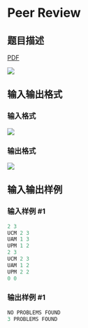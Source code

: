 # Peer Review

## 题目描述

[problemUrl]: https://uva.onlinejudge.org/index.php?option=com_onlinejudge&Itemid=8&category=278&page=show_problem&problem=3816

[PDF](https://uva.onlinejudge.org/external/123/p12394.pdf)

![](https://cdn.luogu.com.cn/upload/vjudge_pic/UVA12394/e534e289dcb97293f43b89675384eb0c2eb09c6a.png)

## 输入输出格式

### 输入格式

![](https://cdn.luogu.com.cn/upload/vjudge_pic/UVA12394/6a2ebf1d2656dd7d1d9d7bb64c83fa3d9168c135.png)

### 输出格式

![](https://cdn.luogu.com.cn/upload/vjudge_pic/UVA12394/577a78803b6226eb724a1a1d2b186b5dee9f2279.png)

## 输入输出样例

### 输入样例 #1

```cpp
2 3
UCM 2 3
UAM 1 3
UPM 1 2
2 3
UCM 2 3
UAM 1 2
UPM 2 2
0 0
```


### 输出样例 #1

```cpp
NO PROBLEMS FOUND
3 PROBLEMS FOUND
```


